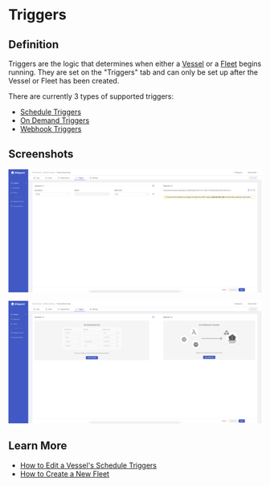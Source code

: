 # Triggers

## Definition

Triggers are the logic that determines when either a [Vessel](../vessels/) or a [Fleet](../fleets/) begins running. They are set on the "Triggers" tab and can only be set up after the Vessel or Fleet has been created.  
  
There are currently 3 types of supported triggers:

* [Schedule Triggers](schedule-triggers.md)
* [On Demand Triggers](on-demand-triggers.md)
* [Webhook Triggers](webhook-triggers.md)

## Screenshots

![](../../.gitbook/assets/image%20%28101%29.png)

![](../../.gitbook/assets/image%20%28105%29.png)

## Learn More

* [How to Edit a Vessel's Schedule Triggers](../../how-tos/vessels/how-to-edit-a-vessels-schedule-triggers.md)
* [How to Create a New Fleet](../../how-tos/fleets/how-to-create-a-new-fleet.md)


